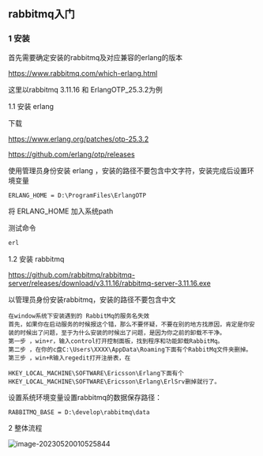 ## rabbitmq入门



### 1 安装

首先需要确定安装的rabbitmq及对应兼容的erlang的版本

https://www.rabbitmq.com/which-erlang.html

这里以rabbitmq 3.11.16 和 ErlangOTP_25.3.2为例



1.1 安装 erlang

下载

https://www.erlang.org/patches/otp-25.3.2

https://github.com/erlang/otp/releases

使用管理员身份安装 erlang ，安装的路径不要包含中文字符，安装完成后设置环境变量

```
ERLANG_HOME = D:\ProgramFiles\ErlangOTP
```

将 ERLANG_HOME  加入系统path

测试命令 

```bash
erl
```



1.2 安装 rabbitmq

https://github.com/rabbitmq/rabbitmq-server/releases/download/v3.11.16/rabbitmq-server-3.11.16.exe

以管理员身份安装rabbitmq，安装的路径不要包含中文

```
在window系统下安装遇到的 RabbitMq的服务名失效
首先，如果你在启动服务的时候报这个错，那么不要怀疑，不要在别的地方找原因，肯定是你安装的时候出了问题，至于为什么安装的时候出了问题，是因为你之前的卸载不干净。
第一步 ，win+r，输入control打开控制面板，找到程序和功能卸载RabbitMq。
第二步 ，在你的c盘C:\Users\XXXX\AppData\Roaming下面有个RabbitMq文件夹删掉。
第三步 ，win+R输入regedit打开注册表，在

HKEY_LOCAL_MACHINE\SOFTWARE\Ericsson\Erlang下面有个HKEY_LOCAL_MACHINE\SOFTWARE\Ericsson\Erlang\ErlSrv删掉就行了。
```

设置系统环境变量设置rabbitmq的数据保存路径：

```
RABBITMQ_BASE = D:\develop\rabbitmq\data
```



2 整体流程

![image-20230520010525844](D:\myNote\resources\image-20230520010525844.png)
